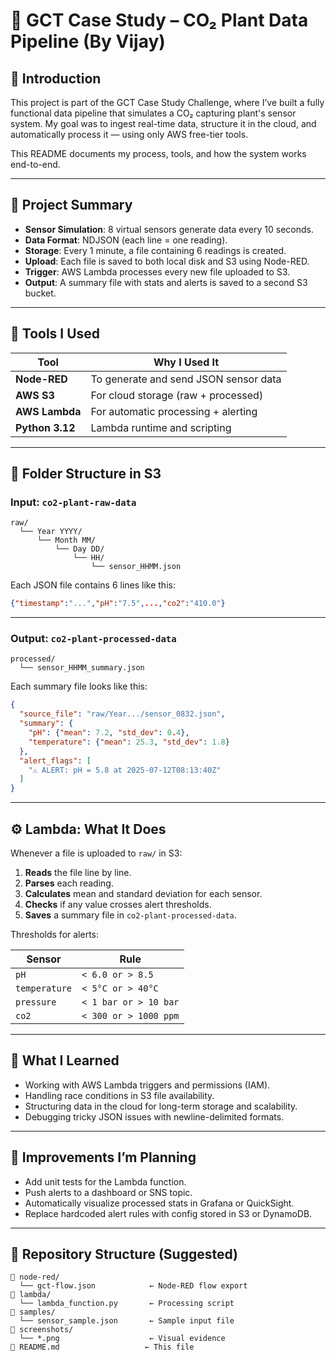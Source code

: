 # 🌿 GCT Case Study – CO₂ Plant Data Pipeline (By Vijay)

## 👋 Introduction

This project is part of the GCT Case Study Challenge, where I’ve built a fully functional data pipeline that simulates a CO₂ capturing plant's sensor system. My goal was to ingest real-time data, structure it in the cloud, and automatically process it — using only AWS free-tier tools.

This README documents my process, tools, and how the system works end-to-end.

---

## 🧪 Project Summary

- **Sensor Simulation**: 8 virtual sensors generate data every 10 seconds.
- **Data Format**: NDJSON (each line = one reading).
- **Storage**: Every 1 minute, a file containing 6 readings is created.
- **Upload**: Each file is saved to both local disk and S3 using Node-RED.
- **Trigger**: AWS Lambda processes every new file uploaded to S3.
- **Output**: A summary file with stats and alerts is saved to a second S3 bucket.

---

## 🔧 Tools I Used

| Tool            | Why I Used It                         |
| --------------- | ------------------------------------- |
| **Node-RED**    | To generate and send JSON sensor data |
| **AWS S3**      | For cloud storage (raw + processed)   |
| **AWS Lambda**  | For automatic processing + alerting   |
| **Python 3.12** | Lambda runtime and scripting          |

---

## 📁 Folder Structure in S3

### Input: `co2-plant-raw-data`

```
raw/
  └── Year YYYY/
      └── Month MM/
          └── Day DD/
              └── HH/
                  └── sensor_HHMM.json
```

Each JSON file contains 6 lines like this:

```json
{"timestamp":"...","pH":"7.5",...,"co2":"410.0"}
```

---

### Output: `co2-plant-processed-data`

```
processed/
  └── sensor_HHMM_summary.json
```

Each summary file looks like this:

```json
{
  "source_file": "raw/Year.../sensor_0832.json",
  "summary": {
    "pH": {"mean": 7.2, "std_dev": 0.4},
    "temperature": {"mean": 25.3, "std_dev": 1.8}
  },
  "alert_flags": [
    "⚠️ ALERT: pH = 5.8 at 2025-07-12T08:13:40Z"
  ]
}
```

---

## ⚙️ Lambda: What It Does

Whenever a file is uploaded to `raw/` in S3:

1. **Reads** the file line by line.
2. **Parses** each reading.
3. **Calculates** mean and standard deviation for each sensor.
4. **Checks** if any value crosses alert thresholds.
5. **Saves** a summary file in `co2-plant-processed-data`.

Thresholds for alerts:

| Sensor        | Rule                  |
| ------------- | --------------------- |
| `pH`          | `< 6.0 or > 8.5`      |
| `temperature` | `< 5°C or > 40°C`     |
| `pressure`    | `< 1 bar or > 10 bar` |
| `co2`         | `< 300 or > 1000 ppm` |

---

## 🧠 What I Learned

- Working with AWS Lambda triggers and permissions (IAM).
- Handling race conditions in S3 file availability.
- Structuring data in the cloud for long-term storage and scalability.
- Debugging tricky JSON issues with newline-delimited formats.

---

## 🚧 Improvements I’m Planning

- Add unit tests for the Lambda function.
- Push alerts to a dashboard or SNS topic.
- Automatically visualize processed stats in Grafana or QuickSight.
- Replace hardcoded alert rules with config stored in S3 or DynamoDB.

---

## 📂 Repository Structure (Suggested)

```
📁 node-red/
  └── gct-flow.json            ← Node-RED flow export
📁 lambda/
  └── lambda_function.py       ← Processing script
📁 samples/
  └── sensor_sample.json       ← Sample input file
📁 screenshots/
  └── *.png                    ← Visual evidence
📄 README.md                   ← This file
```
